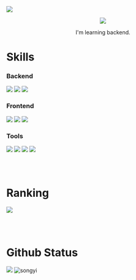 
<p>
<img src="https://hits.seeyoufarm.com/api/count/incr/badge.svg?url=https%3A%2F%2Fgithub.com%2Fgjbae1212%2Fhit-counter&count_bg=%23FD8EFA&title_bg=%238ED2FD&icon=&icon_color=%23E7E7E7&title=hits&edge_flat=false"/>
</p>

<p align=center>
<img src="https://capsule-render.vercel.app/api?type=waving&color=gradient&text=welcome%20(:&height=200&fontSize=50&fontColor=FFFFFF&textBg=false"/>
</p>

<p align=center>
  <span> I'm learning backend. </span>
</p>

<h1>Skills</h1>


<h3>Backend</h3>
  <p>
    <img src="https://img.shields.io/badge/C++-00599C?style=flat&logo=C++&logoColor=white"/>
    <img src="https://img.shields.io/badge/Java-007396?style=flat&logo=Conda-Forge&logoColor=white"/>
    <img src="https://img.shields.io/badge/MySQL-4479A1.svg?&style=flat&logo=MySQL&logoColor=white"/>
  </p>

<h3>Frontend</h3>
<p>
  <img src="https://img.shields.io/badge/HTML5-E34F26?style=flat&logo=HTML5&logoColor=white"/>
  <img src="https://img.shields.io/badge/CSS3-1572B6?style=flat&logo=CSS3&logoColor=white"/>
  <img src="https://img.shields.io/badge/Javascript-F7DF1E?style=flat&logo=javascript&logoColor=white"/><br>
</p>

<h3>Tools</h3>
<p>
  <img src="https://img.shields.io/badge/Git-F05032?style=flat&logo=Git&logoColor=white"/>
  <img src="https://img.shields.io/badge/GitHub-181717?style=flat&logo=GitHub&logoColor=white"/>
  <img src="https://img.shields.io/badge/Sourcetree-0052CC?style=flat&logo=Sourcetree&logoColor=white"/>
  <img src="https://img.shields.io/badge/Visual%20Studio%20Code-007ACC?style=flat&logo=Visual%20Studio%20Code&logoColor=white"/>
</p>

<br><br>

<h1>Ranking</h1>
<img src="http://mazassumnida.wtf/api/v2/generate_badge?boj=sy1210"/>

<br><br>

<h1>Github Status</h1>
<p>
  <img src="https://github-readme-stats.vercel.app/api/top-langs/?username=song21677" />
  <img src="https://github-readme-streak-stats.herokuapp.com/?user=song21677&" alt="songyi" />
</p>

<br><br>

